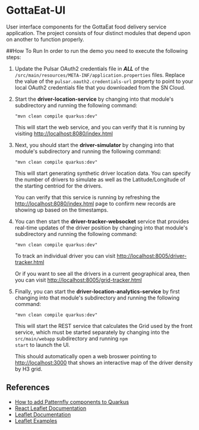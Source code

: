 # GottaEat-UI
User interface components for the GottaEat food delivery service application. The project consists of four distinct modules that depend upon on another to function properly. 

##How To Run
In order to run the demo you need to execute the following steps:

1. Update the Pulsar OAuth2 credentials file in ***ALL*** of the <code>/src/main/resources/META-INF/application.properties</code> files. Replace the value of the <code>pulsar.oauth2.credentials-url</code> property to point to your local OAuth2 credentials file that you downloaded from the SN Cloud.

2. Start the **driver-location-service** by changing into that module's subdirectory and running the following command: 

	<code>"mvn clean compile quarkus:dev"</code>
   
	This will start the web service, and you can verify that it is running by visiting [http://localhost:8080/index.html]() 


3. Next, you should start the **driver-simulator** by changing into that module's subdirectory and running the following command: 

	<code>"mvn clean compile quarkus:dev"</code>
	
	This will start generating synthetic driver location data. You can specify the number of drivers to simulate as well as the Latitude/Longitude of the starting centriod for the drivers.



   You can verify that this service is running by refreshing the [http://localhost:8080/index.html]() page to confirm new records are showing up based on the timestamps.


4. You can then start the **driver-tracker-websocket** service that provides real-time updates of the driver position by changing into that module's subdirectory and running the following command: 

	<code>"mvn clean compile quarkus:dev"</code>
	

   To track an individual driver you can visit [http://localhost:8005/driver-tracker.html]() 
   
   Or if you want to see all the drivers in a current geographical area, then you can visit [http://localhost:8005/grid-tracker.html]() 


5. Finally, you can start the **driver-location-analytics-service** by first changing into that module's subdirectory and running the following command: 

	<code>"mvn clean compile quarkus:dev"</code>
	
	This will start the REST service that calculates the Grid used by the front service, which must be started separately by changing into the <code>src/main/webapp</code> subdirectory and running <code>npm start</code> to launch the UI. 
	
	This should automatically open a web broswer pointing to [http://localhost:3000](http://localhost:3000) that shows an interactive map of the driver density by H3 grid.



## References
* [How to add Patternfly components to Quarkus](https://quarkus.io/blog/gui-react-patternfly/)
* [React Leaflet Documentation](https://react-leaflet.js.org/)
* [Leaflet Documentation](https://leafletjs.com/SlavaUkraini/reference.html#map-event)
* [Leaflet Examples](https://tomik23.github.io/leaflet-examples/)